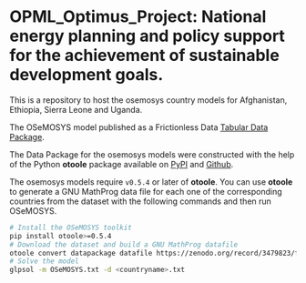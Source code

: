 # OPML_Optimus_Project: National energy planning and policy support for the achievement of sustainable development goals.
This is a repository to host the osemosys country models for Afghanistan, Ethiopia, Sierra Leone and Uganda.

The OSeMOSYS model published as a Frictionless Data [Tabular Data Package](https://frictionlessdata.io/specs/tabular-data-package/).

The Data Package for the osemosys models were constructed with the help of the Python **otoole** package available on [PyPI](https://pypi.org/project/otoole/) and [Github](https://github.com/OSeMOSYS/otoole).

The osemosys models require `v0.5.4` or later of **otoole**.
You can use **otoole** to generate a GNU MathProg data file for each one of the corresponding countries from the dataset with the following commands and then run OSeMOSYS.

```bash
# Install the OSeMOSYS toolkit
pip install otoole>=0.5.4
# Download the dataset and build a GNU MathProg datafile
otoole convert datapackage datafile https://zenodo.org/record/3479823/files/OSeMOSYS/<countryname>.zip ./<countryname>.txt
# Solve the model
glpsol -m OSeMOSYS.txt -d <countryname>.txt
